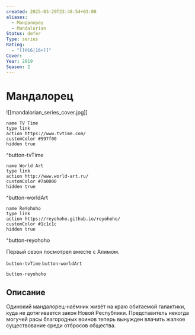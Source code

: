 ```yaml
---
created: 2025-03-29T23:48:54+03:00
aliases:
  - Мандалорец
  - Mandalorian
Status: defer
Type: series
Rating:
  - "[[®️16|16+]]"
Cover:
Year: 2019
Season: 2
---
```


# Мандалорец

![[mandalorian_series_cover.jpg]]

```button
name TV Time
type link
action https://www.tvtime.com/
customColor #997f00
hidden true
```
^button-tvTime

```button
name World Art
type link
action http://www.world-art.ru/
customColor #7a0000
hidden true
```
^button-worldArt

```button
name ReYohoho
type link
action https://reyohoho.github.io/reyohoho/
customColor #1c1c1c
hidden true
```
^button-reyohoho

Первый сезон посмотрел вместе с Алимом.

`button-tvTime` `button-worldArt`

`button-reyohoho`

## Описание

Одинокий мандалорец-наёмник живёт на краю обитаемой галактики, куда не дотягивается закон Новой Республики. Представитель некогда могучей расы благородных воинов теперь вынужден влачить жалкое существование среди отбросов общества.
